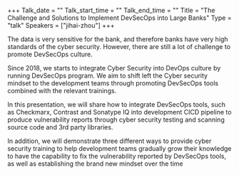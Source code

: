 +++
Talk_date = ""
Talk_start_time = ""
Talk_end_time = ""
Title = "The Challenge and Solutions to Implement DevSecOps into Large Banks"
Type = "talk"
Speakers = ["jihai-zhou"]
+++

The data is very sensitive for the bank, and therefore banks have very high standards of the cyber security. However, there are still a lot of challenge to promote DevSecOps culture.

Since 2018, we starts to integrate Cyber Security into DevOps culture by running DevSecOps program. We aim to shift left the Cyber security mindset to the development teams through promoting DevSecOps tools combined with the relevant trainings.

In this presentation, we will share how to integrate DevSecOps tools, such as Checkmarx, Contrast and Sonatype IQ into development CICD pipeline to produce vulnerability reports through cyber security testing and scanning source code and 3rd party libraries.

In addition, we will demonstrate three different ways to provide cyber security training to help development teams gradually grow their knowledge to have the capability to fix the vulnerability reported by DevSecOps tools, as well as establishing the brand new mindset over the time
